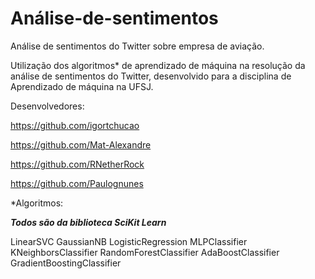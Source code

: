 # Análise-de-sentimentos

Análise de sentimentos do Twitter sobre empresa de aviação.

Utilização dos algoritmos* de aprendizado de máquina na resolução da análise de sentimentos do Twitter, desenvolvido para a disciplina de Aprendizado de máquina na UFSJ.

Desenvolvedores:

https://github.com/igortchucao

https://github.com/Mat-Alexandre

https://github.com/RNetherRock

https://github.com/Paulognunes


*Algoritmos:

***Todos são da biblioteca SciKit Learn***

LinearSVC
GaussianNB
LogisticRegression
MLPClassifier
KNeighborsClassifier
RandomForestClassifier
AdaBoostClassifier
GradientBoostingClassifier
